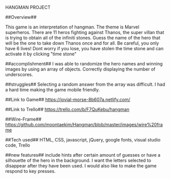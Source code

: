 HANGMAN PROJECT

##Overview##

This game is an interpretation of hangman. The theme is Marvel superheros. There are 11 heros fighting against Thanos, the super villan that is trying to obtain all of the infiniti stones. Guess the name of the hero that will be the one to take down Thanos once and for all. Be careful, you only have 6 lives! Dont worry if you lose, you have stolen the time stone and can activate it by clicking "time stone"


##accomplishment##
I was able to randomize the hero names and winning images by using an array of objects. Correctly displaying the number of underscores.

##struggles##
Selecting a random answer from the array was difficult.
I had a hard time making the game mobile friendly.

##Link to Game##
https://jovial-morse-8b607a.netlify.com/

##Link to Trello##
https://trello.com/b/F7QuKebu/hangman

##Wire-Frame##
https://github.com/moontaekim/Hangman/blob/master/images/wire%20frame

##Tech used## 
HTML, CSS, javascript, jQuery, google fonts, visual studio code, Trello

##new features## 
include hints after certain amount of guesses or have a silhouette of the hero in the background. I want the letters selected to disappear after they have been used. I would also like to make the game respond to key presses.
